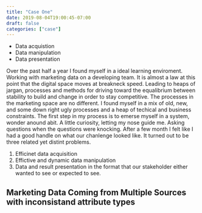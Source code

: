 ```yaml
---
title: "Case One"
date: 2019-08-04T19:00:45-07:00
draft: false
categories: ["case"]
---
```


-   Data acquistion
-   Data manipulation
-   Data presentation

Over the past half a year I found myself in a ideal learning enviroment. Working with marketing data on a developing team. It is almost a law at this point that the digital space moves at breakneck speed. Leading to heaps of jargan, processes and methods for driving toward the equalibrium between stability to build and change in order to stay competitive.
The processes in the marketing space are no different. I found myself in a mix of old, new, and some down right ugly processes and a heap of techical and business constraints. The first step in my process is to emerse myself in  a system, wonder anound abit. A little curiosity, letting my nose guide me. Asking questions when the questions were knocking.
After a few month I felt like I had a good handle on what our chanlenge looked like. It turned out to be three related yet distint problems.
1. Efficinet data acquisition
2. Effictive and dynamic data manipulation
3. Data and result presentation in the format that our stakeholder either wanted to see or expected to see.


## Marketing Data Coming from Multiple Sources with inconsistand attribute types

